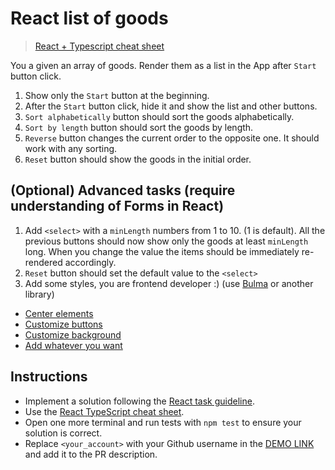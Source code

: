 # React list of goods

> [React + Typescript cheat sheet](https://mate-academy.github.io/fe-program/js/extra/react-typescript)

You a given an array of goods. Render them as a list in the App after `Start` button click.

1. Show only the `Start` button at the beginning.
1. After the `Start` button click, hide it and show the list and other buttons.
1. `Sort alphabetically` button should sort the goods alphabetically.
1. `Sort by length` button should sort the goods by length.
1. `Reverse` button changes the current order to the opposite one. It should work with any sorting.
1. `Reset` button should show the goods in the initial order.

## (Optional) Advanced tasks (require understanding of Forms in React) 
1. Add `<select>` with a `minLength` numbers from 1 to 10. (1 is default). All the previous buttons
  should now show only the goods at least `minLength` long. When you change the
  value the items should be immediately re-rendered accordingly.
2. `Reset` button should set the default value to the `<select>`
3. Add some styles, you are frontend developer :) (use [Bulma](https://bulma.io) or another library)
- [Center elements](https://bulma.io/documentation/layout/level/)
- [Customize buttons](https://bulma.io/documentation/elements/button/)
- [Customize background](https://bulma.io/documentation/overview/colors/)
- [Add whatever you want](https://bulma.io/documentation/)

## Instructions

- Implement a solution following the [React task guideline](https://github.com/mate-academy/react_task-guideline#react-tasks-guideline).
- Use the [React TypeScript cheat sheet](https://mate-academy.github.io/fe-program/js/extra/react-typescript).
- Open one more terminal and run tests with `npm test` to ensure your solution is correct.
- Replace `<your_account>` with your Github username in the [DEMO LINK](https://<your_account>.github.io/react_list-of-goods/) and add it to the PR description.
